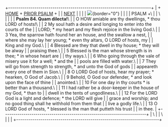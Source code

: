 +-----------------------------------------------------------------------+
| \+ [HOME](../index.html) + [PRIOR PSALM](Ps83.html) +                 |
| [NEXT](Ps85.html)                                                     |
|                                                                       |
| ![](http://stats.superstats.com/b/ss/DAVIDMCMANNES/1){border="0"}     |
|                                                                       |
| PSALM +\                                                              |
| \                                                                     |
|                                                                       |
| **Psalm 84. Quam dilecta!**\                                          |
| O HOW amiable are thy dwellings, \* thou LORD of hosts!\              |
| 2 My soul hath a desire and longing to enter into the courts of the   |
| LORD; \* my heart and my flesh rejoice in the living God.\            |
| 3 Yea, the sparrow hath found her an house, and the swallow a nest,   |
| where she may lay her young; \* even thy altars, O LORD of hosts, my  |
| King and my God.\                                                     |
| 4 Blessed are they that dwell in thy house; \* they will be alway     |
| praising thee.\                                                       |
| 5 Blessed is the man whose strength is in thee; \* in whose heart are |
| thy ways.\                                                            |
| 6 Who going through the vale of misery use it for a well; \* and the  |
| pools are filled with water.\                                         |
| 7 They will go from strength to strength, \* and unto the God of gods |
| appeareth every one of them in Sion.\                                 |
| 8 O LORD God of hosts, hear my prayer; \* hearken, O God of Jacob.\   |
| 9 Behold, O God our defender, \* and look upon the face of thine      |
| anointed.\                                                            |
| 10 For one day in thy courts \* is better than a thousand.\           |
| 11 I had rather be a door-keeper in the house of my God, \* than to   |
| dwell in the tents of ungodliness.\                                   |
| 12 For the LORD God is a light and defence; \* the LORD will give     |
| grace and worship; and no good thing shall he withhold from them that |
| live a godly life.\                                                   |
| 13 O LORD God of hosts, \* blessed is the man that putteth his trust  |
| in thee.                                                              |
+-----------------------------------------------------------------------+
| \                                                                     |
| \                                                                     |
| [](http://www.episcopalnet.org/DBS/DOR.html)                          |
+-----------------------------------------------------------------------+

